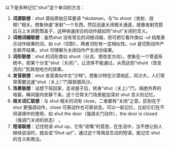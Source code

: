 以下是多种记忆“shut”这个单词的方法：
1. **词源联想**：shut 源自原始日耳曼语 *skutanan，与“to shoot（发射、投掷）”相关。想象快速“发射”一个东西，然后迅速关闭相关通道，就像发射完箭后马上关闭箭筒盖子，这种快速闭合的动作就如同“shut”关闭的含义。
2. **词根词缀联想**：虽然shut 没有常见的词根词缀，但可把它看作类似 -ut 结尾表示动作结果的词，如 cut（切割），两者词形有一定相似性。cut 是切割动作产生断开结果，shut 可理解为关闭动作产生闭合结果。
3. **词形联想**：shut 的词形类似 shunt（分流、使改变方向）。想象在一个管道系统中，把某个分支“shut（关闭）”，让流体不能通过，从而达到“shunt（改变流向）”到其他地方的效果。
4. **发音联想**：shut 发音类似中文“沙特”。想象沙特在沙漠地区，风沙大，人们常常需要迅速“shut（关上）”门窗抵御风沙。
5. **场景联想**：设想下班回家，走进屋子后，转身“shut（关上）”门，隔绝外界的喧嚣，瞬间屋内安静下来。这个日常关门场景能加深对 shut 含义的记忆。
6. **相关词汇联想**：与 shut 相关的词有 close，二者都有“关闭”之意。区别在于 shut 更强调动作，close 可表动作也可表状态。可以一起记忆，比较它们在不同语境中的使用，如 shut the door（强调关门动作），the door is closed（强调门关闭的状态） 。
7. **短语联想**：记住短语 shut up，它有“闭嘴”的意思，在生活中，当不想让别人继续说话时，就会说“Shut up!”，通过这个常用且生动的短语，能记住 shut 的含义和用法。 